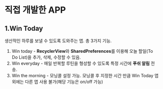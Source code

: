 # 직접 개발한 APP
## 1.Win Today
생산적인 하루를 보낼 수 있도록 도와주는 앱. 
총 3가지 기능.
1. Win today -  **RecyclerView**와 **SharedPreferences**를  이용해 오늘 할일(To Do List)을 추가, 삭제, 수정할 수 있음.
2. Win everyday - 매일 반복할 루틴을 형성할 수 있도록 특정 시간에 **푸쉬 알림** 전송.
3. Win the morning - 모닝콜 설정 가능. 모닝콜 후 지정한 시간 만큼 Win Today 앱 외에는 다른 앱 사용 불가(해당 기능은 on/off 가능)
